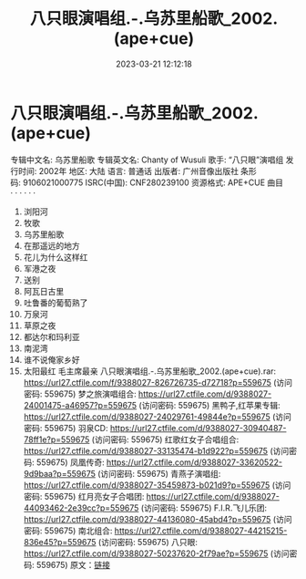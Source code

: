 ﻿---
title: 八只眼演唱组.-.乌苏里船歌_2002.(ape+cue)
date: 2023-03-21 12:12:18
categories: WAV车载音乐、镜像
tags: 华语中文
---
# 八只眼演唱组.-.乌苏里船歌_2002.(ape+cue)

专辑中文名: 乌苏里船歌
专辑英文名: Chanty of Wusuli
歌手: “八只眼”演唱组
发行时间: 2002年
地区: 大陆
语言: 普通话
出版者: 广州音像出版社
条形码: 9106021000775
ISRC(中国): CNF280239100
资源格式: APE+CUE
曲目
· · · · · ·
1. 浏阳河
2. 牧歌
3. 乌苏里船歌
4. 在那遥远的地方
5. 花儿为什么这样红
6. 军港之夜
7. 送别
8. 阿瓦日古里
9. 吐鲁番的葡萄熟了
10. 万泉河
11. 草原之夜
12. 都达尔和玛利亚
13. 南泥湾
14. 谁不说俺家乡好
15. 太阳最红 毛主席最亲
八只眼演唱组.-.乌苏里船歌_2002.(ape+cue).rar: https://url27.ctfile.com/f/9388027-826726735-d72718?p=559675
(访问密码: 559675)
梦之旅演唱组合: https://url27.ctfile.com/d/9388027-24001475-a46957?p=559675
(访问密码: 559675)
黑鸭子,红苹果专辑: https://url27.ctfile.com/d/9388027-24029761-49844e?p=559675
(访问密码: 559675)
羽泉CD: https://url27.ctfile.com/d/9388027-30940487-78ff1e?p=559675
(访问密码: 559675)
红歌红女子合唱组合: https://url27.ctfile.com/d/9388027-33135474-b1d922?p=559675
(访问密码: 559675)
凤凰传奇: https://url27.ctfile.com/d/9388027-33620522-9d9baa?p=559675
(访问密码: 559675)
青燕子演唱组: https://url27.ctfile.com/d/9388027-35459873-b021d9?p=559675
(访问密码: 559675)
红月亮女子合唱团: https://url27.ctfile.com/d/9388027-44093462-2e39cc?p=559675
(访问密码: 559675)
F.I.R.飞儿乐团: https://url27.ctfile.com/d/9388027-44136080-45abd4?p=559675
(访问密码: 559675)
南北组合: https://url27.ctfile.com/d/9388027-44215215-836e45?p=559675
(访问密码: 559675)
八只眼: https://url27.ctfile.com/d/9388027-50237620-2f79ae?p=559675
(访问密码: 559675)
原文：[链接](https://blog.sina.com.cn/s/blog_1647c7e760103112p.html)